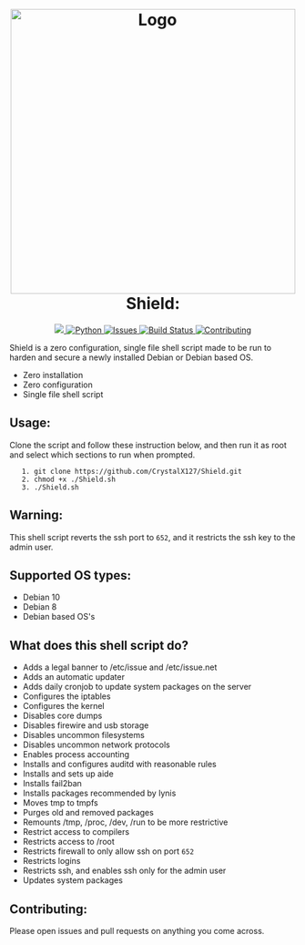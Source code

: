 <h1 align="center">
  <br>
  <a href="https://github.com/CrystalX127/Shield.git"><img src="https://image.freepik.com/free-vector/golden-shield-retro-design_12454-5380.jpg" alt="Logo" width="500"></a>
  <br>
  Shield:
  <br>
</h1>

<p align="center">
  <a href="https://github.com/Marten4n6/EvilOSX/blob/master/LICENSE.txt">
      <img src="https://img.shields.io/badge/MIT-Liscence-informational?style=flat-square&logo=appveyor">
  </a>
  <a href="https://github.com/Marten4n6/EvilOSX/blob/master/LICENSE.txt">
      <img src="" alt="Python">
  </a>
  <a href="https://github.com/Marten4n6/EvilOSX/issues">
    <img src="https://img.shields.io/github/issues/Marten4n6/EvilOSX.svg?style=flat-square" alt="Issues">
  </a>
  <a href="https://travis-ci.org/Marten4n6/EvilOSX">
      <img src="https://img.shields.io/travis/Marten4n6/EvilOSX/master.svg?style=flat-square" alt="Build Status">
  </a>
  <a href="https://github.com/Marten4n6/EvilOSX/blob/master/CONTRIBUTING.md">
      <img src="https://img.shields.io/badge/contributions-welcome-brightgreen.svg?style=flat-square" alt="Contributing">
  </a>
</p>


Shield is a zero configuration, single file shell script made to be run to harden and secure a newly installed Debian or Debian based OS.

- Zero installation 
- Zero configuration
- Single file shell script

## Usage:
Clone the script and follow these instruction below, and then run it as root and select which sections to run when prompted.
```
   1. git clone https://github.com/CrystalX127/Shield.git
   2. chmod +x ./Shield.sh
   3. ./Shield.sh
```
## Warning:
This shell script reverts the ssh port to `652`, and it restricts the ssh key to the admin user.
## Supported OS types:
- Debian 10
- Debian 8
- Debian based OS's

## What does this shell script do?
- Adds a legal banner to /etc/issue and /etc/issue.net
- Adds an automatic updater
- Adds daily cronjob to update system packages on the server
- Configures the iptables
- Configures the kernel
- Disables core dumps
- Disables firewire and usb storage
- Disables uncommon filesystems
- Disables uncommon network protocols
- Enables process accounting
- Installs and configures auditd with reasonable rules
- Installs and sets up aide
- Installs fail2ban
- Installs packages recommended by lynis
- Moves tmp to tmpfs
- Purges old and removed packages
- Remounts /tmp, /proc, /dev, /run to be more restrictive
- Restrict access to compilers
- Restricts access to /root 
- Restricts firewall to only allow ssh on port `652`
- Restricts logins
- Restricts ssh, and enables ssh only for the admin user
- Updates system packages

## Contributing:
Please open issues and pull requests on anything you come across.
